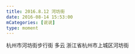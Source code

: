 ```yaml
---
title: 2016.8.12 河坊街
date: 2016-08-14 15:53:00
mCategories: [说说]
type: moment
---
```


<div id="pics-20160814155300"></div>

<script>
var data = [
    {"link": "2016-08-14_000000.jpeg", "type": "shuoshuo"}
];
picsRender(data, "pics-20160814155300");
</script>

杭州市河坊街步行街 多云
浙江省杭州市上城区河坊街
